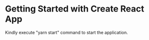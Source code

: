 # Getting Started with Create React App

Kindly execute "yarn start" command to start the application.
